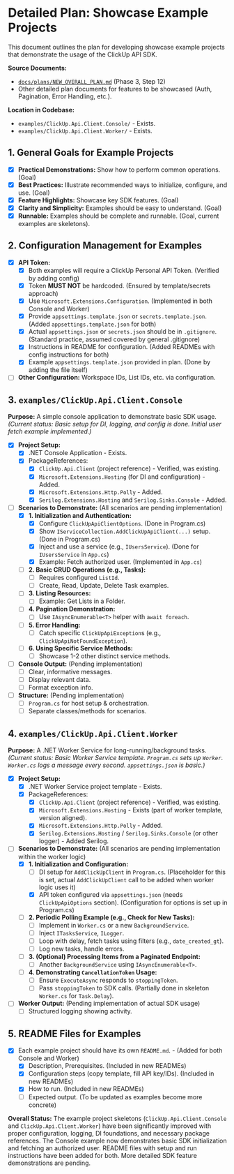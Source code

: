 # Detailed Plan: Showcase Example Projects

This document outlines the plan for developing showcase example projects that demonstrate the usage of the ClickUp API SDK.

**Source Documents:**
*   [`docs/plans/NEW_OVERALL_PLAN.md`](../NEW_OVERALL_PLAN.md) (Phase 3, Step 12)
*   Other detailed plan documents for features to be showcased (Auth, Pagination, Error Handling, etc.).

**Location in Codebase:**
*   `examples/ClickUp.Api.Client.Console/` - Exists.
*   `examples/ClickUp.Api.Client.Worker/` - Exists.

## 1. General Goals for Example Projects

- [x] **Practical Demonstrations:** Show how to perform common operations. (Goal)
- [x] **Best Practices:** Illustrate recommended ways to initialize, configure, and use. (Goal)
- [x] **Feature Highlights:** Showcase key SDK features. (Goal)
- [x] **Clarity and Simplicity:** Examples should be easy to understand. (Goal)
- [x] **Runnable:** Examples should be complete and runnable. (Goal, current examples are skeletons).

## 2. Configuration Management for Examples

- [x] **API Token:**
    - [x] Both examples will require a ClickUp Personal API Token. (Verified by adding config)
    - [x] Token **MUST NOT** be hardcoded. (Ensured by template/secrets approach)
    - [x] Use `Microsoft.Extensions.Configuration`. (Implemented in both Console and Worker)
    - [x] Provide `appsettings.template.json` or `secrets.template.json`. (Added `appsettings.template.json` for both)
    - [x] Actual `appsettings.json` or `secrets.json` should be in `.gitignore`. (Standard practice, assumed covered by general .gitignore)
    - [x] Instructions in README for configuration. (Added READMEs with config instructions for both)
    - [x] Example `appsettings.template.json` provided in plan. (Done by adding the file itself)
- [ ] **Other Configuration:** Workspace IDs, List IDs, etc. via configuration.

## 3. `examples/ClickUp.Api.Client.Console`

**Purpose:** A simple console application to demonstrate basic SDK usage.
*(Current status: Basic setup for DI, logging, and config is done. Initial user fetch example implemented.)*

- [x] **Project Setup:**
    - [x] .NET Console Application - Exists.
    - [x] PackageReferences:
        - [x] `ClickUp.Api.Client` (project reference) - Verified, was existing.
        - [x] `Microsoft.Extensions.Hosting` (for DI and configuration) - Added.
        - [x] `Microsoft.Extensions.Http.Polly` - Added.
        - [x] `Serilog.Extensions.Hosting` and `Serilog.Sinks.Console` - Added.

- [ ] **Scenarios to Demonstrate:** (All scenarios are pending implementation)
    - [x] **1. Initialization and Authentication:**
        - [x] Configure `ClickUpApiClientOptions`. (Done in Program.cs)
        - [x] Show `IServiceCollection.AddClickUpApiClient(...)` setup. (Done in Program.cs)
        - [x] Inject and use a service (e.g., `IUsersService`). (Done for `IUsersService` in `App.cs`)
        - [x] Example: Fetch authorized user. (Implemented in `App.cs`)
    - [ ] **2. Basic CRUD Operations (e.g., Tasks):**
        - [ ] Requires configured `ListId`.
        - [ ] Create, Read, Update, Delete Task examples.
    - [ ] **3. Listing Resources:**
        - [ ] Example: Get Lists in a Folder.
    - [ ] **4. Pagination Demonstration:**
        - [ ] Use `IAsyncEnumerable<T>` helper with `await foreach`.
    - [ ] **5. Error Handling:**
        - [ ] Catch specific `ClickUpApiException`s (e.g., `ClickUpApiNotFoundException`).
    - [ ] **6. Using Specific Service Methods:**
        - [ ] Showcase 1-2 other distinct service methods.

- [ ] **Console Output:** (Pending implementation)
    - [ ] Clear, informative messages.
    - [ ] Display relevant data.
    - [ ] Format exception info.

- [ ] **Structure:** (Pending implementation)
    - [ ] `Program.cs` for host setup & orchestration.
    - [ ] Separate classes/methods for scenarios.

## 4. `examples/ClickUp.Api.Client.Worker`

**Purpose:** A .NET Worker Service for long-running/background tasks.
*(Current status: Basic Worker Service template. `Program.cs` sets up `Worker`. `Worker.cs` logs a message every second. `appsettings.json` is basic.)*

- [x] **Project Setup:**
    - [x] .NET Worker Service project template - Exists.
    - [x] PackageReferences:
        - [x] `ClickUp.Api.Client` (project reference) - Verified, was existing.
        - [x] `Microsoft.Extensions.Hosting` - Exists (part of worker template, version aligned).
        - [x] `Microsoft.Extensions.Http.Polly` - Added.
        - [x] `Serilog.Extensions.Hosting` / `Serilog.Sinks.Console` (or other logger) - Added Serilog.

- [ ] **Scenarios to Demonstrate:** (All scenarios are pending implementation within the worker logic)
    - [x] **1. Initialization and Configuration:**
        - [ ] DI setup for `AddClickUpClient` in `Program.cs`. (Placeholder for this is set, actual `AddClickUpClient` call to be added when worker logic uses it)
        - [x] API token configured via `appsettings.json` (needs `ClickUpApiOptions` section). (Configuration for options is set up in Program.cs)
    - [ ] **2. Periodic Polling Example (e.g., Check for New Tasks):**
        - [ ] Implement in `Worker.cs` or a new `BackgroundService`.
        - [ ] Inject `ITasksService`, `ILogger`.
        - [ ] Loop with delay, fetch tasks using filters (e.g., `date_created_gt`).
        - [ ] Log new tasks, handle errors.
    - [ ] **3. (Optional) Processing Items from a Paginated Endpoint:**
        - [ ] Another `BackgroundService` using `IAsyncEnumerable<T>`.
    - [ ] **4. Demonstrating `CancellationToken` Usage:**
        - [ ] Ensure `ExecuteAsync` responds to `stoppingToken`.
        - [ ] Pass `stoppingToken` to SDK calls. (Partially done in skeleton `Worker.cs` for `Task.Delay`).

- [ ] **Worker Output:** (Pending implementation of actual SDK usage)
    - [ ] Structured logging showing activity.

## 5. README Files for Examples

- [x] Each example project should have its own `README.md`. - (Added for both Console and Worker)
    - [x] Description, Prerequisites. (Included in new READMEs)
    - [x] Configuration steps (copy template, fill API key/IDs). (Included in new READMEs)
    - [x] How to run. (Included in new READMEs)
    - [ ] Expected output. (To be updated as examples become more concrete)

**Overall Status:** The example project skeletons (`ClickUp.Api.Client.Console` and `ClickUp.Api.Client.Worker`) have been significantly improved with proper configuration, logging, DI foundations, and necessary package references. The Console example now demonstrates basic SDK initialization and fetching an authorized user. README files with setup and run instructions have been added for both. More detailed SDK feature demonstrations are pending.
```
```
